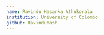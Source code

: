 ```yaml
---
name: Ravindu Hasanka Athukorala
institution: University of Colombo
github: Ravinduhash
---
```

